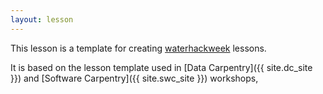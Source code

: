 ```yaml
---
layout: lesson
---
```

This lesson is a template for creating [waterhackweek]({{site.whw_site}})
lessons.

It is based on the lesson template used in [Data Carpentry]({{ site.dc_site }})
and [Software Carpentry]({{ site.swc_site }}) workshops,
